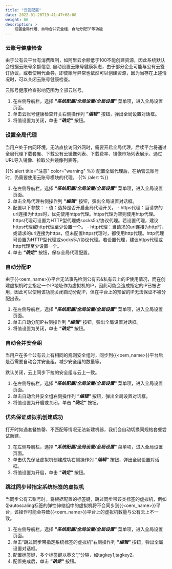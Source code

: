 ```yaml
---
title: "云管配置"
date: 2022-01-20T19:41:47+08:00
weight: 80
description: >
    设置全局代理、自动合并安全组、自动分配IP等功能
---
```


### 云账号健康检查

由于公有云平台有消费限制，如阿里云余额低于100不能创建资源，因此系统默认会根据云账号余额信息, 自动设置云账号健康状态，由于部分企业可能与公有云签订协议，或者使用代金券，即使账号异常也依然可以创建资源，因为当存在上述情况时，可以关闭云账号健康检查。

云账号健康检查影响范围为全部云账号。

1. 在左侧导航栏，选择 **_"系统配置/全局设置/全局设置"_** 菜单项，进入全局设置页面。
2. 单击云账号健康检查开关右侧操作列 **_"编辑"_** 按钮，弹出全局设置对话框。
3. 将值设置为关闭，单击 **_"确定"_** 按钮。


### 设置全局代理

当用户处于内网环境，无法直接访问外网时，需要开启全局代理，后续平台将通过全局代理下载套餐、下载公有云镜像列表、下载费率、镜像市场列表展示、通过URL导入镜像、拉取公共镜像列表等。

{{% alert title="注意" color="warning" %}}
配置全局代理后，在纳管云账号时，仍需要使用云账号模块的代理。
{{% /alert %}}

1. 在左侧导航栏，选择 **_"系统配置/全局设置/全局设置"_** 菜单项，进入全局设置页面。
2. 单击全局代理右侧操作列 **_"编辑"_** 按钮，弹出全局设置对话框。
3. 配置以下参数：
        - 值：选择是否开启全局代理开关。
        - https代理：当请求的url连接为https时，优先使用https代理。https代理为空则使用http代理。https代理可设置为HTTP型代理或socks5://协议代理。若设置代理，建议https代理或http代理至少设置一个。
        - http代理：当请求的url连接为http时，或请求的url连接为https，但未配置https代理时，都使用http代理。http代理可设置为HTTP型代理或socks5://协议代理。若设置代理，建议https代理或http代理至少设置一个。
4. 单击 **_"确定"_** 按钮，保存全局代理配置。

### 自动分配IP

由于{{<oem_name>}}平台无法事先检测公有云&私有云上的IP使用情况，而在创建虚拟机时会指定一个IP地址作为虚拟机的IP，因此可能会造成指定的IP已被占用，因此可以使用该功能关闭自动分配IP，但在平台上的预留的IP无法保证不被分配出去。

1. 在左侧导航栏，选择 **_"系统配置/全局设置/全局设置"_** 菜单项，进入全局设置页面。
2. 单击自动分配IP右侧操作列 **_"编辑"_** 按钮，弹出全局设置对话框。
3. 将值设置为关闭，单击 **_"确定"_** 按钮。

### 自动合并安全组

当用户在多个公有云上有相同的规则安全组时，同步到{{<oem_name>}}平台后是否需要自动合并安全组，减少安全组的数量等。

默认关闭，云上同步下拉的安全组与云上一致。

1. 在左侧导航栏，选择 **_"系统配置/全局设置/全局设置"_** 菜单项，进入全局设置页面。
2. 单击自动合并安全组右侧操作列 **_"编辑"_** 按钮，弹出全局设置对话框。
3. 将值设置为开启或关闭，单击 **_"确定"_** 按钮。


### 优先保证虚拟机创建成功

打开时如遇套餐售罄、不匹配等情况无法新建机器，我们会自动切换同规格套餐尝试新建。

1. 在左侧导航栏，选择 **_"系统配置/全局设置/全局设置"_** 菜单项，进入全局设置页面。
2. 单击优先保证虚拟机创建成功右侧操作列 **_"编辑"_** 按钮，弹出全局设置对话框。
3. 将值设置为开启，单击 **_"确定"_** 按钮。

### 跳过同步带指定系统标签的虚拟机

当同步公有云账号时，将根据配置的标签键，跳过同步带该类标签的虚拟机，例如带autoscaling标签的弹性伸缩组中的虚拟机将不会同步到{{<oem_name>}}平台，该操作可能会导致{{<oem_name>}}平台上的虚拟机数量与公有云上不一致。

1. 在左侧导航栏，选择 **_"系统配置/全局设置/全局设置"_** 菜单项，进入全局设置页面。
2. 单击“跳过同步带指定系统标签的虚拟机”右侧操作列 **_"编辑"_** 按钮，弹出全局设置对话框。
3. 配置标签键，多个标签键以英文“,”分隔，如tagkey1,tagkey2。
4. 配置完成后，单击 **_"确定"_** 按钮。